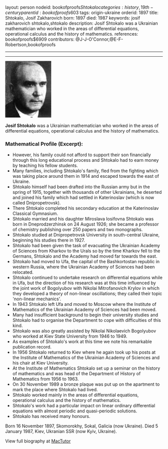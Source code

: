 layout: person
nodeid: bookofproofs$Shtokalo
categories: history,19th-century
parentid: bookofproofs$603
tags: origin-ukraine
orderid: 1897
title: Shtokalo, Josif Zakharovich
born: 1897
died: 1987
keywords: josif zakharovich shtokalo,shtokalo
description: Josif Shtokalo was a Ukrainian mathematician who worked in the areas of differential equations, operational calculus and the history of mathematics.
references: bookofproofs$6909
contributors: @J-J-O'Connor,@E-F-Robertson,bookofproofs

---



---

![Shtokalo.jpg](https://github.com/bookofproofs/bookofproofs.github.io/blob/main/_sources/_assets/images/portraits/Shtokalo.jpg?raw=true)

**Josif Shtokalo** was a Ukrainian mathematician who worked in the areas of differential equations, operational calculus and the history of mathematics.

### Mathematical Profile (Excerpt):
* However, his family could not afford to support their son financially through this long educational process and Shtokalo had to earn money by teaching his fellow students.
* Many families, including Shtokalo's family, fled from the fighting which was taking place around them in 1914 and escaped towards the east of Ukraine.
* Shtokalo himself had been drafted into the Russian army but in the spring of 1915, together with thousands of other Ukrainians, he deserted and joined his family which had settled in Katerinoslav (which is now called Dnipropetrovsk).
* There Shtokalo completed his secondary education at the Katerinoslav Classical Gymnasium.
* Shtokalo married and his daughter Miroslava Iosifovna Shtokalo was born in Dneprodzerzhinsk on 24 August 1926; she became a professor of chemistry publishing over 250 papers and two monographs.
* Shtokalo studied at Dnipropetrovsk University in south-central Ukraine, beginning his studies there in 1927.
* Shtokalo had been given the task of evacuating the Ukrainian Academy of Sciences from Kharkov to the Urals so by the time Kharkov fell to the Germans, Shtokalo and the Academy had moved far towards the east.
* Shtokalo had moved to Ufa, the capital of the Bashkortostan republic in western Russia, where the Ukrainian Academy of Sciences had been relocated.
* Shtokalo continued to undertake research on differential equations while in Ufa, but the direction of his research was at this time influenced by the joint work of Bogolyubov with Nikolai Mitrofanovich Krylov in which they developed a theory of non-linear oscillations; they called their topic 'non-linear mechanics'.
* In 1943 Shtokalo left Ufa and moved to Moscow where the Institute of Mathematics of the Ukrainian Academy of Sciences had been moved.
* Many had insufficient background to begin their university studies and Shtokalo had to organise the Department to cope with difficulties of this kind.
* Shtokalo was also greatly assisted by Nikolai Nikolaevich Bogolyubov who worked at Kiev State University from 1946 to 1949.
* As examples of Shtokalo's work at this time we note his remarkable publication record.
* In 1956 Shtokalo returned to Kiev where he again took up his posts at the Institute of Mathematics of the Ukrainian Academy of Sciences and his chair at Kiev University.
* At the Institute of Mathematics Shtokalo set up a seminar on the history of mathematics and was head of the Department of History of Mathematics from 1956 to 1963.
* On 30 November 1989 a bronze plaque was put up on the apartment to mark the place where Shtokalo had lived.
* Shtokalo worked mainly in the areas of differential equations, operational calculus and the history of mathematics.
* Shtokalo's work had a particular impact on linear ordinary differential equations with almost periodic and quasi-periodic solutions.
* Shtokalo has received many honours.

Born 16 November 1897, Skomorokhy, Sokal, Galicia (now Ukraine). Died 5 January 1987, Kiev, Ukranian SSR (now Kyiv, Ukraine).

View full biography at [MacTutor](https://mathshistory.st-andrews.ac.uk/Biographies/Shtokalo/)

